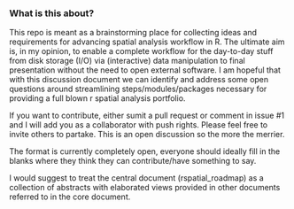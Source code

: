 ### What is this about?

This repo is meant as a brainstorming place for collecting ideas and requirements for advancing spatial analysis workflow in R. The ultimate aim is, in my opinion, to enable a complete workflow for the day-to-day stuff from disk storage (I/O) via (interactive) data manipulation to final presentation without the need to open external software. I am hopeful that with this discussion document we can identify and address some open questions around streamlining steps/modules/packages necessary for providing a full blown r spatial analysis portfolio.

If you want to contribute, either sumit a pull request or comment in issue #1 and I will add you as a collaborator with push rights. Please feel free to invite others to partake. This is an open discussion so the more the merrier.

The format is currently completely open, everyone should ideally fill in the blanks where they think they can contribute/have something to say.

I would suggest to treat the central document (rspatial_roadmap) as a collection of abstracts with elaborated views provided in other documents referred to in the core document.
